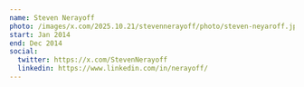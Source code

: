 ```yaml
---
name: Steven Nerayoff
photo: /images/x.com/2025.10.21/stevennerayoff/photo/steven-neyaroff.jpg
start: Jan 2014
end: Dec 2014
social:
  twitter: https://x.com/StevenNerayoff
  linkedin: https://www.linkedin.com/in/nerayoff/
---
```

